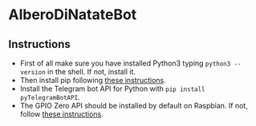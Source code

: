 # AlberoDiNatateBot

## Instructions
* First of all make sure you have installed Python3 typing <code>python3 --version</code> in the shell. If not, install it.
* Then install pip following [these instructions](https://pip.pypa.io/en/stable/installing/).
* Install the Telegram bot API for Python with <code>pip install pyTelegramBotAPI</code>.
* The GPIO Zero API should be installed by default on Raspbian. If not, follow [these instructions](https://gpiozero.readthedocs.io/en/stable/installing.html).
